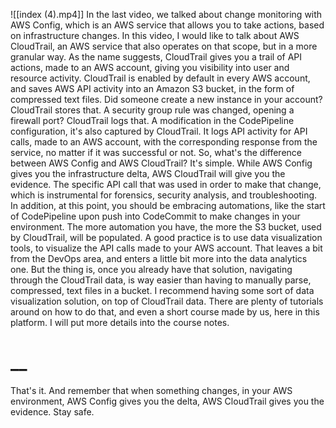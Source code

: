 ![[index (4).mp4]]
In the last video, we talked about change monitoring with AWS Config, which is an AWS service that allows you to take actions, based on infrastructure changes. In this video, I would like to talk about AWS CloudTrail, an AWS service that also operates on that scope, but in a more granular way. As the name suggests, CloudTrail gives you a trail of API actions, made to an AWS account, giving you visibility into user and resource activity. CloudTrail is enabled by default in every AWS account, and saves AWS API activity into an Amazon S3 bucket, in the form of compressed text files. Did someone create a new instance in your account? CloudTrail stores that. A security group rule was changed, opening a firewall port? CloudTrail logs that. A modification in the CodePipeline configuration, it's also captured by CloudTrail. It logs API activity for API calls, made to an AWS account, with the corresponding response from the service, no matter if it was successful or not. So, what's the difference between AWS Config and AWS CloudTrail? It's simple. While AWS Config gives you the infrastructure delta, AWS CloudTrail will give you the evidence. The specific API call that was used in order to make that change, which is instrumental for forensics, security analysis, and troubleshooting. In addition, at this point, you should be embracing automations, like the start of CodePipeline upon push into CodeCommit to make changes in your environment. The more automation you have, the more the S3 bucket, used by CloudTrail, will be populated. A good practice is to use data visualization tools, to visualize the API calls made to your AWS account. That leaves a bit from the DevOps area, and enters a little bit more into the data analytics one. But the thing is, once you already have that solution, navigating through the CloudTrail data, is way easier than having to manually parse, compressed, text files in a bucket. I recommend having some sort of data visualization solution, on top of CloudTrail data. There are plenty of tutorials around on how to do that, and even a short course made by us, here in this platform. I will put more details into the course notes.
# __
That's it. And remember that when something changes, in your AWS environment, AWS Config gives you the delta, AWS CloudTrail gives you the evidence. Stay safe.